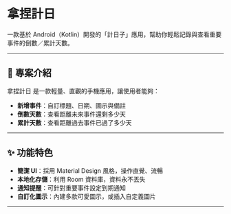 

# 拿捏計日

一款基於 Android（Kotlin）開發的「計日子」應用，幫助你輕鬆記錄與查看重要事件的倒數／累計天數。

---

## 📌 專案介紹

拿捏計日 是一款輕量、直觀的手機應用，讓使用者能夠：
- **新增事件**：自訂標題、日期、圖示與備註  
- **倒數天數**：查看距離未來事件還剩多少天  
- **累計天數**：查看距離過去事件已過了多少天  

---

## ✨ 功能特色

- **簡潔 UI**：採用 Material Design 風格，操作直覺、流暢  
- **本地化存儲**：利用 Room 資料庫，資料永不丟失  
- **通知提醒**：可針對重要事件設定到期通知  
- **自訂化圖示**：內建多款可愛圖示，或插入自定義圖片  

---

